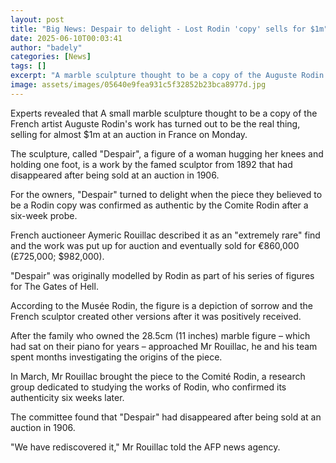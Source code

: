 ```yaml
---
layout: post
title: "Big News: Despair to delight - Lost Rodin 'copy' sells for $1m"
date: 2025-06-10T00:03:41
author: "badely"
categories: [News]
tags: []
excerpt: "A marble sculpture thought to be a copy of the Auguste Rodin work 'Despair' turned out to be real."
image: assets/images/05640e9fea931c5f32852b23bca8977d.jpg
---
```


Experts revealed that A small marble sculpture thought to be a copy of the French artist Auguste Rodin's work has turned out to be the real thing, selling for almost $1m at an auction in France on Monday.

The sculpture, called "Despair", a figure of a woman hugging her knees and holding one foot, is a work by the famed sculptor from 1892 that had disappeared after being sold at an auction in 1906.

For the owners, "Despair" turned to delight when the piece they believed to be a Rodin copy was confirmed as authentic by the Comite Rodin after a six-week probe.

French auctioneer Aymeric Rouillac described it as an "extremely rare" find and the work was put up for auction and eventually sold for €860,000 (£725,000; $982,000).

"Despair" was originally modelled by Rodin as part of his series of figures for The Gates of Hell.

According to the Musée Rodin, the figure is a depiction of sorrow and the French sculptor created other versions after it was positively received.

After the family who owned the 28.5cm (11 inches) marble figure – which had sat on their piano for years – approached Mr Rouillac, he and his team spent months investigating the origins of the piece.

In March, Mr Rouillac brought the piece to the Comité Rodin, a research group dedicated to studying the works of Rodin, who confirmed its authenticity six weeks later.

The committee found that "Despair" had disappeared after being sold at an auction in 1906.

"We have rediscovered it," Mr Rouillac told the AFP news agency. 

